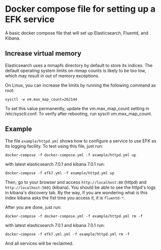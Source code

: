 Docker compose file for setting up a EFK service
================================================

A basic docker compose file that will set up Elasticsearch, Fluentd, and Kibana.

Increase virtual memory
----------------------

Elasticsearch uses a mmapfs directory by default to store its indices. The default operating system limits on mmap counts is likely to be too low, which may result in out of memory exceptions.

On Linux, you can increase the limits by running the following command as root:

    sysctl -w vm.max_map_count=262144
    
To set this value permanently, update the vm.max_map_count setting in /etc/sysctl.conf. To verify after rebooting, run sysctl vm.max_map_count.

Example
-------

The file `example/httpd.yml` shows how to configure a service to use EFK as its logging facility. To test using this file, just run:

    docker-compose -f docker-compose.yml -f example/httpd.yml up

with latest elasticsearch 7.0.1 and kibana 7.0.1 run:

    docker-compose -f efk7.yml -f example/httpd.yml up
    

Then, go to your browser and access `http://localhost:80` (httpd) and `http://localhost:5601` (kibana). You should be able to see the httpd's logs in kibana's discovery tab. By the way, if you are wondering what is this index kibana asks the fist time you access it, it is `fluentd-*`.

After you are done, just run:

    docker-compose -f docker-compose.yml -f example/httpd.yml rm -f

with latest elasticsearch 7.0.1 and kibana 7.0.1 run:
    
    docker-compose -f efk7.yml.yml -f example/httpd.yml rm -f

And all services will be reclaimed.




